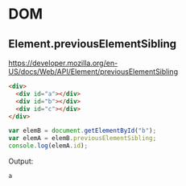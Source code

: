 # DOM

## Element.previousElementSibling
https://developer.mozilla.org/en-US/docs/Web/API/Element/previousElementSibling

```html
<div>
  <div id="a"></div>
  <div id="b"></div>
  <div id="c"></div>
</div>
```
```javascript
var elemB = document.getElementById("b");
var elemA = elemB.previousElementSibling;
console.log(elemA.id);
```
Output:
```
a
```
